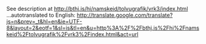 See description at
http://bthj.is/hi/namskeid/tolvugrafik/vrk3/index.html
...autotranslated to English:
http://translate.google.com/translate?js=n&prev=_t&hl=en&ie=UTF-8&layout=2&eotf=1&sl=is&tl=en&u=http%3A%2F%2Fbthj.is%2Fhi%2Fnamskeid%2Ftolvugrafik%2Fvrk3%2Findex.html&act=url